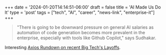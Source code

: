 +++
date = '2024-01-20T14:14:51-06:00'
draft = false
title = 'AI Made Us Do It'
type = 'post'
tags = ["tech", "AI", "career", "news-link", "enterprise-it"]
+++


> "There is going to be downward pressure on general AI salaries as automation of code generation becomes more prevalent in the enterprise, especially with tools like Github Copilot," says Sudhakar.

Interesting [Axios Rundown on recent Big Tech's Layoffs](https://www.axios.com/2024/01/18/tech-layoffs-ai-2024-google-amazon).

